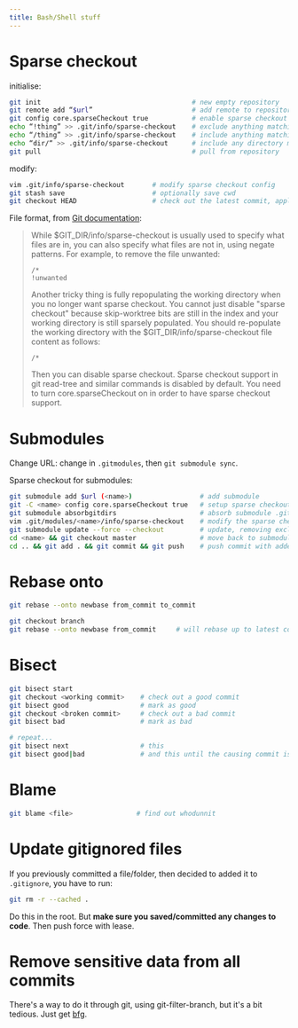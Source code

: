 ```yaml
---
title: Bash/Shell stuff
---
```


# Sparse checkout
initialise:

```bash
git init                                      # new empty repository
git remote add “$url”                         # add remote to repository
git config core.sparseCheckout true           # enable sparse checkout
echo “!thing” >> .git/info/sparse-checkout    # exclude anything matching “dir”
echo “/thing” >> .git/info/sparse-checkout    # include anything matching “dir” at root
echo “dir/“ >> .git/info/sparse-checkout      # include any directory matching “dir”
git pull                                      # pull from repository
```

modify:

```bash
vim .git/info/sparse-checkout       # modify sparse checkout config
git stash save                      # optionally save cwd
git checkout HEAD                   # check out the latest commit, applying sparse checkout changes
```

File format, from [Git documentation](https://git-scm.com/docs/git-read-tree):

> While $GIT_DIR/info/sparse-checkout is usually used to specify what files are in, you can also specify what files are not in, using negate patterns. 
> For example, to remove the file unwanted:
> 
> ```
> /*
> !unwanted
> ```
> 
> Another tricky thing is fully repopulating the working directory when you no longer want sparse checkout. 
> You cannot just disable "sparse checkout" because skip-worktree bits are still in the index and your working directory is still sparsely populated. 
> You should re-populate the working directory with the $GIT_DIR/info/sparse-checkout file content as follows:
> 
> ```
> /*
> ```
>
> Then you can disable sparse checkout. Sparse checkout support in git read-tree and similar commands is disabled by default. You need to turn core.sparseCheckout on in order to have sparse checkout support.

# Submodules

Change URL: change in `.gitmodules`, then `git submodule sync`.

Sparse checkout for submodules:
```bash
git submodule add $url (<name>)                 # add submodule
git -C <name> config core.sparseCheckout true   # setup sparse checkout for submodule
git submodule absorbgitdirs                     # absorb submodule .git dir
vim .git/modules/<name>/info/sparse-checkout    # modify the sparse checkout file for submodule
git submodule update --force --checkout         # update, removing excluded dirs
cd <name> && git checkout master                # move back to submodule branch
cd .. && git add . && git commit && git push    # push commit with added submodule
```

# Rebase onto
```bash
git rebase --onto newbase from_commit to_commit
```
```bash
git checkout branch
git rebase --onto newbase from_commit     # will rebase up to latest commit on ‘branch'
```

# Bisect
```bash
git bisect start
git checkout <working commit>    # check out a good commit
git bisect good                  # mark as good
git checkout <broken commit>     # check out a bad commit
git bisect bad                   # mark as bad

# repeat...
git bisect next                  # this
git bisect good|bad              # and this until the causing commit is identified
```

# Blame
```bash
git blame <file>                # find out whodunnit
```

# Update gitignored files

If you previously committed a file/folder, then decided to added it to `.gitignore`, you have to run:

```bash
git rm -r --cached .
```

Do this in the root. But **make sure you saved/committed any changes to code**. Then push force with lease.

# Remove sensitive data from all commits

There's a way to do it through git, using git-filter-branch, but it's a bit tedious. Just get [bfg](https://rtyley.github.io/bfg-repo-cleaner/).
